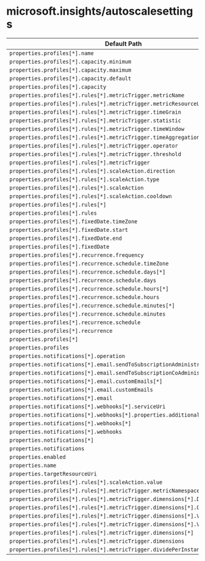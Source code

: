 # microsoft.insights/autoscalesettings

| Default Path | Alias |
|---|---|
| `properties.profiles[*].name` | `Microsoft.Insights/autoscalesettings/profiles[*].name` |
| `properties.profiles[*].capacity.minimum` | `Microsoft.Insights/autoscalesettings/profiles[*].capacity.minimum` |
| `properties.profiles[*].capacity.maximum` | `Microsoft.Insights/autoscalesettings/profiles[*].capacity.maximum` |
| `properties.profiles[*].capacity.default` | `Microsoft.Insights/autoscalesettings/profiles[*].capacity.default` |
| `properties.profiles[*].capacity` | `Microsoft.Insights/autoscalesettings/profiles[*].capacity` |
| `properties.profiles[*].rules[*].metricTrigger.metricName` | `Microsoft.Insights/autoscalesettings/profiles[*].rules[*].metricTrigger.metricName` |
| `properties.profiles[*].rules[*].metricTrigger.metricResourceUri` | `Microsoft.Insights/autoscalesettings/profiles[*].rules[*].metricTrigger.metricResourceUri` |
| `properties.profiles[*].rules[*].metricTrigger.timeGrain` | `Microsoft.Insights/autoscalesettings/profiles[*].rules[*].metricTrigger.timeGrain` |
| `properties.profiles[*].rules[*].metricTrigger.statistic` | `Microsoft.Insights/autoscalesettings/profiles[*].rules[*].metricTrigger.statistic` |
| `properties.profiles[*].rules[*].metricTrigger.timeWindow` | `Microsoft.Insights/autoscalesettings/profiles[*].rules[*].metricTrigger.timeWindow` |
| `properties.profiles[*].rules[*].metricTrigger.timeAggregation` | `Microsoft.Insights/autoscalesettings/profiles[*].rules[*].metricTrigger.timeAggregation` |
| `properties.profiles[*].rules[*].metricTrigger.operator` | `Microsoft.Insights/autoscalesettings/profiles[*].rules[*].metricTrigger.operator` |
| `properties.profiles[*].rules[*].metricTrigger.threshold` | `Microsoft.Insights/autoscalesettings/profiles[*].rules[*].metricTrigger.threshold` |
| `properties.profiles[*].rules[*].metricTrigger` | `Microsoft.Insights/autoscalesettings/profiles[*].rules[*].metricTrigger` |
| `properties.profiles[*].rules[*].scaleAction.direction` | `Microsoft.Insights/autoscalesettings/profiles[*].rules[*].scaleAction.direction` |
| `properties.profiles[*].rules[*].scaleAction.type` | `Microsoft.Insights/autoscalesettings/profiles[*].rules[*].scaleAction.type` |
| `properties.profiles[*].rules[*].scaleAction` | `Microsoft.Insights/autoscalesettings/profiles[*].rules[*].scaleAction` |
| `properties.profiles[*].rules[*].scaleAction.cooldown` | `Microsoft.Insights/autoscalesettings/profiles[*].rules[*].scaleAction.cooldown` |
| `properties.profiles[*].rules[*]` | `Microsoft.Insights/autoscalesettings/profiles[*].rules[*]` |
| `properties.profiles[*].rules` | `Microsoft.Insights/autoscalesettings/profiles[*].rules` |
| `properties.profiles[*].fixedDate.timeZone` | `Microsoft.Insights/autoscalesettings/profiles[*].fixedDate.timeZone` |
| `properties.profiles[*].fixedDate.start` | `Microsoft.Insights/autoscalesettings/profiles[*].fixedDate.start` |
| `properties.profiles[*].fixedDate.end` | `Microsoft.Insights/autoscalesettings/profiles[*].fixedDate.end` |
| `properties.profiles[*].fixedDate` | `Microsoft.Insights/autoscalesettings/profiles[*].fixedDate` |
| `properties.profiles[*].recurrence.frequency` | `Microsoft.Insights/autoscalesettings/profiles[*].recurrence.frequency` |
| `properties.profiles[*].recurrence.schedule.timeZone` | `Microsoft.Insights/autoscalesettings/profiles[*].recurrence.schedule.timeZone` |
| `properties.profiles[*].recurrence.schedule.days[*]` | `Microsoft.Insights/autoscalesettings/profiles[*].recurrence.schedule.days[*]` |
| `properties.profiles[*].recurrence.schedule.days` | `Microsoft.Insights/autoscalesettings/profiles[*].recurrence.schedule.days` |
| `properties.profiles[*].recurrence.schedule.hours[*]` | `Microsoft.Insights/autoscalesettings/profiles[*].recurrence.schedule.hours[*]` |
| `properties.profiles[*].recurrence.schedule.hours` | `Microsoft.Insights/autoscalesettings/profiles[*].recurrence.schedule.hours` |
| `properties.profiles[*].recurrence.schedule.minutes[*]` | `Microsoft.Insights/autoscalesettings/profiles[*].recurrence.schedule.minutes[*]` |
| `properties.profiles[*].recurrence.schedule.minutes` | `Microsoft.Insights/autoscalesettings/profiles[*].recurrence.schedule.minutes` |
| `properties.profiles[*].recurrence.schedule` | `Microsoft.Insights/autoscalesettings/profiles[*].recurrence.schedule` |
| `properties.profiles[*].recurrence` | `Microsoft.Insights/autoscalesettings/profiles[*].recurrence` |
| `properties.profiles[*]` | `Microsoft.Insights/autoscalesettings/profiles[*]` |
| `properties.profiles` | `Microsoft.Insights/autoscalesettings/profiles` |
| `properties.notifications[*].operation` | `Microsoft.Insights/autoscalesettings/notifications[*].operation` |
| `properties.notifications[*].email.sendToSubscriptionAdministrator` | `Microsoft.Insights/autoscalesettings/notifications[*].email.sendToSubscriptionAdministrator` |
| `properties.notifications[*].email.sendToSubscriptionCoAdministrators` | `Microsoft.Insights/autoscalesettings/notifications[*].email.sendToSubscriptionCoAdministrators` |
| `properties.notifications[*].email.customEmails[*]` | `Microsoft.Insights/autoscalesettings/notifications[*].email.customEmails[*]` |
| `properties.notifications[*].email.customEmails` | `Microsoft.Insights/autoscalesettings/notifications[*].email.customEmails` |
| `properties.notifications[*].email` | `Microsoft.Insights/autoscalesettings/notifications[*].email` |
| `properties.notifications[*].webhooks[*].serviceUri` | `Microsoft.Insights/autoscalesettings/notifications[*].webhooks[*].serviceUri` |
| `properties.notifications[*].webhooks[*].properties.additionalProperties` | `Microsoft.Insights/autoscalesettings/notifications[*].webhooks[*].additionalProperties` |
| `properties.notifications[*].webhooks[*]` | `Microsoft.Insights/autoscalesettings/notifications[*].webhooks[*]` |
| `properties.notifications[*].webhooks` | `Microsoft.Insights/autoscalesettings/notifications[*].webhooks` |
| `properties.notifications[*]` | `Microsoft.Insights/autoscalesettings/notifications[*]` |
| `properties.notifications` | `Microsoft.Insights/autoscalesettings/notifications` |
| `properties.enabled` | `Microsoft.Insights/autoscalesettings/enabled` |
| `properties.name` | `Microsoft.Insights/autoscalesettings/name` |
| `properties.targetResourceUri` | `Microsoft.Insights/autoscalesettings/targetResourceUri` |
| `properties.profiles[*].rules[*].scaleAction.value` | `Microsoft.Insights/autoscalesettings/profiles[*].rules[*].scaleAction.value` |
| `properties.profiles[*].rules[*].metricTrigger.metricNamespace` | `Microsoft.Insights/autoscalesettings/profiles[*].rules[*].metricTrigger.metricNamespace` |
| `properties.profiles[*].rules[*].metricTrigger.dimensions[*].DimensionName` | `Microsoft.Insights/autoscalesettings/profiles[*].rules[*].metricTrigger.dimensions[*].DimensionName` |
| `properties.profiles[*].rules[*].metricTrigger.dimensions[*].Operator` | `Microsoft.Insights/autoscalesettings/profiles[*].rules[*].metricTrigger.dimensions[*].Operator` |
| `properties.profiles[*].rules[*].metricTrigger.dimensions[*].Values[*]` | `Microsoft.Insights/autoscalesettings/profiles[*].rules[*].metricTrigger.dimensions[*].Values[*]` |
| `properties.profiles[*].rules[*].metricTrigger.dimensions[*].Values` | `Microsoft.Insights/autoscalesettings/profiles[*].rules[*].metricTrigger.dimensions[*].Values` |
| `properties.profiles[*].rules[*].metricTrigger.dimensions[*]` | `Microsoft.Insights/autoscalesettings/profiles[*].rules[*].metricTrigger.dimensions[*]` |
| `properties.profiles[*].rules[*].metricTrigger.dimensions` | `Microsoft.Insights/autoscalesettings/profiles[*].rules[*].metricTrigger.dimensions` |
| `properties.profiles[*].rules[*].metricTrigger.dividePerInstance` | `microsoft.insights/autoscalesettings/profiles[*].rules[*].metricTrigger.dividePerInstance` |


